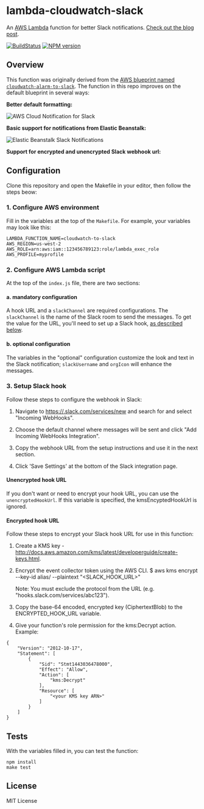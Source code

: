 # lambda-cloudwatch-slack

An [AWS Lambda](http://aws.amazon.com/lambda/) function for better
Slack
notifications. [Check out the blog post](https://assertible.com/blog/npm-package-lambda-cloudwatch-slack).

[![BuildStatus](https://travis-ci.org/assertible/lambda-cloudwatch-slack.png?branch=master)](https://travis-ci.org/assertible/lambda-cloudwatch-slack)
[![NPM version](https://badge.fury.io/js/lambda-cloudwatch-slack.png)](http://badge.fury.io/js/lambda-cloudwatch-slack)


## Overview

This function was originally derived from the
[AWS blueprint named `cloudwatch-alarm-to-slack`](https://aws.amazon.com/blogs/aws/new-slack-integration-blueprints-for-aws-lambda/). The
function in this repo improves on the default blueprint in several
ways:

**Better default formatting:**

![AWS Cloud Notification for Slack](https://github.com/assertible/lambda-cloudwatch-slack/raw/master/images/cloudwatch.png)

**Basic support for notifications from Elastic Beanstalk:**

![Elastic Beanstalk Slack Notifications](https://github.com/assertible/lambda-cloudwatch-slack/raw/master/images/elastic-beanstalk.png)

**Support for encrypted and unencrypted Slack webhook url:**


## Configuration

Clone this repository and open the Makefile in your editor, then follow
the steps beow:


### 1. Configure AWS environment

Fill in the variables at the top of the `Makefile`. For example, your
variables may look like this:

```
LAMBDA_FUNCTION_NAME=cloudwatch-to-slack
AWS_REGION=us-west-2
AWS_ROLE=arn:aws:iam::123456789123:role/lambda_exec_role
AWS_PROFILE=myprofile
```


### 2. Configure AWS Lambda script

At the top of the `index.js` file, there are two sections:


#### a. mandatory configuration

A hook URL and a `slackChannel` are required configurations. The
`slackChannel` is the name of the Slack room to send the messages. To
get the value for the URL, you'll need to set up a Slack hook,
[as described below](#3-setup-slack-hook).


#### b. optional configuration

The variables in the "optional" configuration customize the look and
text in the Slack notification; `slackUsername` and `orgIcon` will
enhance the messages.


### 3. Setup Slack hook

Follow these steps to configure the webhook in Slack:

  1. Navigate to
     [https://.slack.com/services/new](https://.slack.com/services/new)
     and search for and select "Incoming WebHooks".

  3. Choose the default channel where messages will be sent and click
     "Add Incoming WebHooks Integration".

  4. Copy the webhook URL from the setup instructions and use it in
     the next section.

  5. Click 'Save Settings' at the bottom of the Slack integration
     page.


#### Unencrypted hook URL

If you don't want or need to encrypt your hook URL, you can use the
`unencryptedHookUrl`.  If this variable is specified, the
kmsEncyptedHookUrl is ignored.


#### Encrypted hook URL

Follow these steps to encrypt your Slack hook URL for use in this
function:

  1. Create a KMS key -
     http://docs.aws.amazon.com/kms/latest/developerguide/create-keys.html.

  2. Encrypt the event collector token using the AWS CLI.
     $ aws kms encrypt --key-id alias/<KMS key name> --plaintext "<SLACK_HOOK_URL>"

     Note: You must exclude the protocol from the URL
     (e.g. "hooks.slack.com/services/abc123").

  3. Copy the base-64 encoded, encrypted key (CiphertextBlob) to the
     ENCRYPTED_HOOK_URL variable.

  4. Give your function's role permission for the kms:Decrypt action.
     Example:

```
{
    "Version": "2012-10-17",
    "Statement": [
        {
            "Sid": "Stmt1443036478000",
            "Effect": "Allow",
            "Action": [
                "kms:Decrypt"
            ],
            "Resource": [
                "<your KMS key ARN>"
            ]
        }
    ]
}
```

## Tests

With the variables filled in, you can test the function:

```
npm install
make test
```

## License

MIT License
